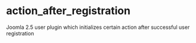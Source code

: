 action_after_registration
=========================

Joomla 2.5 user plugin which initializes certain action after successful user registration
